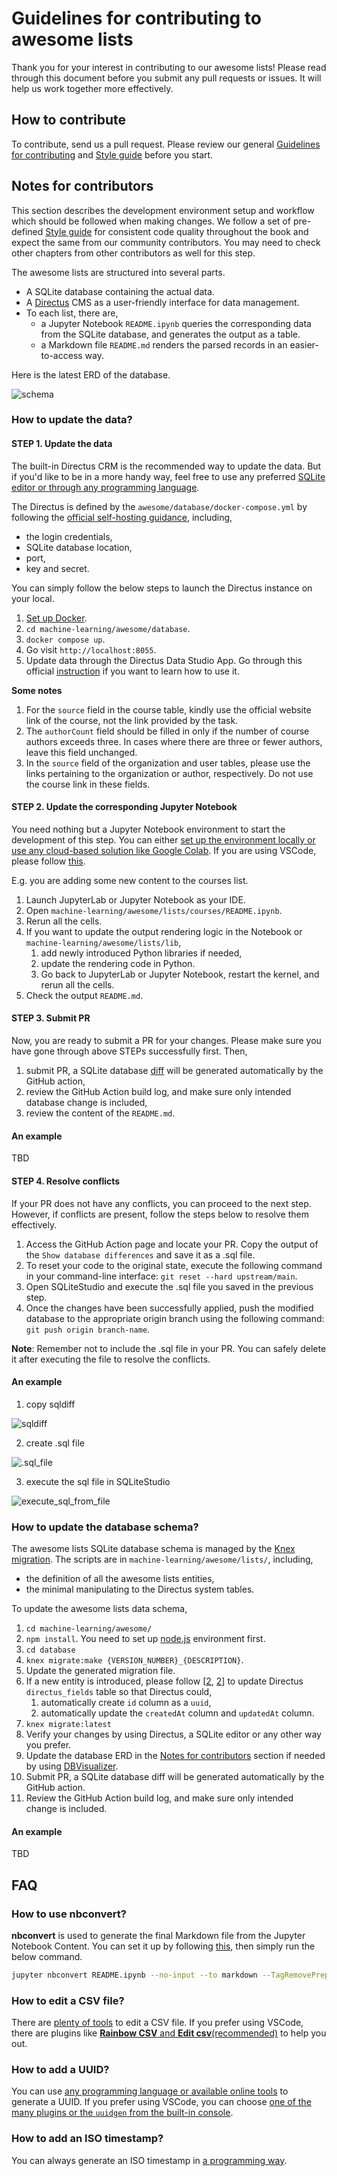 # Guidelines for contributing to awesome lists

Thank you for your interest in contributing to our awesome lists! Please read through this document before you submit any pull requests or issues. It will help us work together more effectively.

## How to contribute

To contribute, send us a pull request. Please review our general [Guidelines for contributing](../CONTRIBUTING.md) and [Style guide](../STYLE_GUIDE.md) before you start.

## Notes for contributors

This section describes the development environment setup and workflow which should be followed when making changes. We follow a set of pre-defined [Style guide](./STYLE_GUIDE.md) for consistent code quality throughout the book and expect the same from our community contributors. You may need to check other chapters from other contributors as well for this step.

The awesome lists are structured into several parts.

- A SQLite database containing the actual data.
- A [Directus](https://directus.io/) CMS as a user-friendly interface for data management.
- To each list, there are,
  - a Jupyter Notebook `README.ipynb` queries the corresponding data from the SQLite database, and generates the output as a table.
  - a Markdown file `README.md` renders the parsed records in an easier-to-access way.

Here is the latest ERD of the database.

![schema](https://github.com/ocademy-ai/machine-learning/assets/5424267/1a21a701-9404-4d4e-82d6-8fc92445f8d2)


### How to update the data?

#### STEP 1. Update the data

The built-in Directus CRM is the recommended way to update the data. But if you'd like to be in a more handy way, feel free to use any preferred [SQLite editor or through any programming language](https://shareg.pt/4iQxJ9F).

The Directus is defined by the `awesome/database/docker-compose.yml` by following the [official self-hosting guidance](https://docs.directus.io/self-hosted/quickstart.html), including,

- the login credentials,
- SQLite database location,
- port,
- key and secret.

You can simply follow the below steps to launch the Directus instance on your local.

1. [Set up Docker](https://sharegpt.com/c/6C9MF91).
2. `cd machine-learning/awesome/database`.
3. `docker compose up`.
4. Go visit `http://localhost:8055`.
5. Update data through the Directus Data Studio App. Go through this official [instruction](https://docs.directus.io/app/data-model.html) if you want to learn how to use it.

**Some notes**

1. For the `source` field in the course table, kindly use the official website link of the course, not the link provided by the task.
2. The `authorCount` field should be filled in only if the number of course authors exceeds three. In cases where there are three or fewer authors, leave this field unchanged.
3. In the `source` field of the organization and user tables, please use the links pertaining to the organization or author, respectively. Do not use the course link in these fields.

#### STEP 2. Update the corresponding Jupyter Notebook

You need nothing but a Jupyter Notebook environment to start the development of this step. You can either [set up the environment locally or use any cloud-based solution like Google Colab](https://chat.openai.com/share/7debcafb-21b4-44ca-a9cf-bddcca73047d). If you are using VSCode, please follow [this](https://chat.openai.com/share/7debcafb-21b4-44ca-a9cf-bddcca73047d).

E.g. you are adding some new content to the courses list.

1. Launch JupyterLab or Jupyter Notebook as your IDE.
2. Open `machine-learning/awesome/lists/courses/README.ipynb`.
3. Rerun all the cells.
4. If you want to update the output rendering logic in the Notebook or `machine-learning/awesome/lists/lib`,
   1. add newly introduced Python libraries if needed,
   2. update the rendering code in Python.
   3. Go back to JupyterLab or Jupyter Notebook, restart the kernel, and rerun all the cells.
5. Check the output `README.md`.

#### STEP 3. Submit PR

Now, you are ready to submit a PR for your changes. Please make sure you have gone through above STEPs successfully first. Then,

1. submit PR, a SQLite database [diff](https://github.com/ocademy-ai/machine-learning/actions/runs/5971587037/job/16243737705) will be generated automatically by the GitHub action,
2. review the GitHub Action build log, and make sure only intended database change is included,
3. review the content of the `README.md`.

#### An example

TBD

#### STEP 4. Resolve conflicts

If your PR does not have any conflicts, you can proceed to the next step. However, if conflicts are present, follow the steps below to resolve them effectively.

1. Access the GitHub Action page and locate your PR. Copy the output of the `Show database differences` and save it as a .sql file.
2. To reset your code to the original state, execute the following command in your command-line interface: `git reset --hard upstream/main`.
3. Open SQLiteStudio and execute the .sql file you saved in the previous step.
4. Once the changes have been successfully applied, push the modified database to the appropriate origin branch using the following command: `git push origin branch-name`.

**Note**: Remember not to include the .sql file in your PR. You can safely delete it after executing the file to resolve the conflicts.

#### An example

1. copy sqldiff

![sqldiff](https://static-1300131294.cos.accelerate.myqcloud.com/images/awesome/sqldiff.png)

2. create .sql file
   
![.sql_file](https://static-1300131294.cos.accelerate.myqcloud.com/images/awesome/.sql_file.png)

3. execute the sql file in SQLiteStudio

![execute_sql_from_file](https://static-1300131294.cos.accelerate.myqcloud.com/images/awesome/execute_sql_from_file.png)

### How to update the database schema?

The awesome lists SQLite database schema is managed by the [Knex migration](https://knexjs.org/guide/migrations.html). The scripts are in `machine-learning/awesome/lists/`, including,

- the definition of all the awesome lists entities,
- the minimal manipulating to the Directus system tables.

To update the awesome lists data schema,

1. `cd machine-learning/awesome/`
2. `npm install`. You need to set up [node.js](https://shareg.pt/2hKgATL) environment first.
3. `cd database`
4. `knex migrate:make {VERSION_NUMBER}_{DESCRIPTION}`.
5. Update the generated migration file.
6. If a new entity is introduced, please follow [[2](./database/migrations/20230815224628_013_insert_directus_fields_constrain_for_createdAt_and_updatedAt.js), [2](./database/migrations/20230815224628_013_insert_directus_fields_constrain_for_createdAt_and_updatedAt.js)] to update Directus `directus_fields` table so that Directus could,
   1. automatically create `id` column as a `uuid`,
   2. automatically update the `createdAt` column and `updatedAt` column.
7. `knex migrate:latest`
8. Verify your changes by using Directus, a SQLite editor or any other way you prefer.
9. Update the database ERD in the [Notes for contributors](#notes-for-contributors) section if needed by using [DBVisualizer](https://confluence.dbvis.com/display/UG232/Viewing+Entity+Relationships).
10. Submit PR, a SQLite database diff will be generated automatically by the GitHub action.
11. Review the GitHub Action build log, and make sure only intended change is included.

#### An example

TBD

## FAQ

### How to use **nbconvert**?

**nbconvert** is used to generate the final Markdown file from the Jupyter Notebook Content. You can set it up by following [this](https://chat.openai.com/share/d7a0ea4a-886f-4872-9e91-ba315ffe2c02), then simply run the below command.

```bash
jupyter nbconvert README.ipynb --no-input --to markdown --TagRemovePreprocessor.enabled=True --TagRemovePreprocessor.remove_cell_tags remove_cell
```

### How to edit a CSV file?

There are [plenty of tools](https://chat.openai.com/share/50a546e4-255e-4938-81dd-c034473ed240) to edit a CSV file. If you prefer using VSCode, there are plugins like [**Rainbow CSV** and **Edit csv**(recommended)](https://chat.openai.com/share/9d1ea2b7-5799-42cb-9c74-586abc410827) to help you out.

### How to add a UUID?

You can use [any programming language or available online tools](https://chat.openai.com/share/c1d0a5fa-9ee7-4f8d-92da-13fabe2c6726) to generate a UUID. If you prefer using VSCode, you can choose [one of the many plugins or the `uuidgen` from the built-in console](https://chat.openai.com/share/59017637-56ff-4b21-b2f9-29d95d7f9df7).

### How to add an ISO timestamp?

You can always generate an ISO timestamp in [a programming way](https://chat.openai.com/share/17e938b3-a7d4-42f1-ba1f-b3186df65836).
